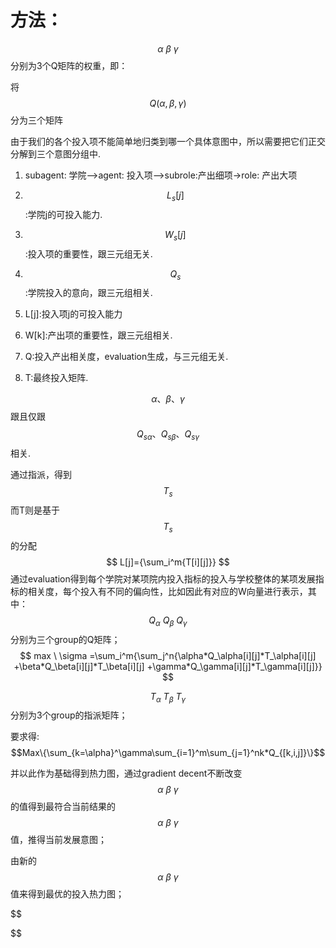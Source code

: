 #  方法：

$$\alpha\ \beta\ \gamma$$分别为3个Q矩阵的权重，即：

将$$Q(\alpha,\beta,\gamma)$$分为三个矩阵

由于我们的各个投入项不能简单地归类到哪一个具体意图中，所以需要把它们正交分解到三个意图分组中.

1. subagent: 学院—>agent: 投入项—>subrole:产出细项->role: 产出大项

2. $$L_s[j]$$:学院j的可投入能力.	
3. $$W_s[j]$$:投入项的重要性，跟三元组无关.
4. $$Q_s$$:学院投入的意向，跟三元组相关.

5. L[j]:投入项j的可投入能力	
6. W[k]:产出项的重要性，跟三元组相关.

7. Q:投入产出相关度，evaluation生成，与三元组无关.	
8. T:最终投入矩阵.	

$$\alpha、\beta、\gamma$$跟且仅跟$$Q_{s\alpha}、Q_{s\beta}、Q_{s\gamma}$$相关.

通过指派，得到$$T_s$$而T则是基于$$T_s$$的分配
$$
L[j]={\sum_i^m{T[i][j]}}
$$
通过evaluation得到每个学院对某项院内投入指标的投入与学校整体的某项发展指标的相关度，每个投入有不同的偏向性，比如因此有对应的W向量进行表示，其中：$$Q_\alpha\ Q_\beta\ Q_\gamma$$分别为三个group的Q矩阵；
$$
max \ \sigma =\sum_i^m{\sum_j^n{\alpha*Q_\alpha[i][j]*T_\alpha[i][j]
+\beta*Q_\beta[i][j]*T_\beta[i][j]
+\gamma*Q_\gamma[i][j]*T_\gamma[i][j]}}
$$


$$T_\alpha\ T_\beta\ T_\gamma$$分别为3个group的指派矩阵；

要求得:
		$$Max\{\sum_{k=\alpha}^\gamma\sum_{i=1}^m\sum_{j=1}^nk*Q_{[k,i,j]}\}$$

并以此作为基础得到热力图，通过gradient decent不断改变$$\alpha\ \beta\ \gamma$$的值得到最符合当前结果的$$\alpha\ \beta\ \gamma$$值，推得当前发展意图；

由新的$$\alpha\ \beta\ \gamma$$值来得到最优的投入热力图；


$$

$$
